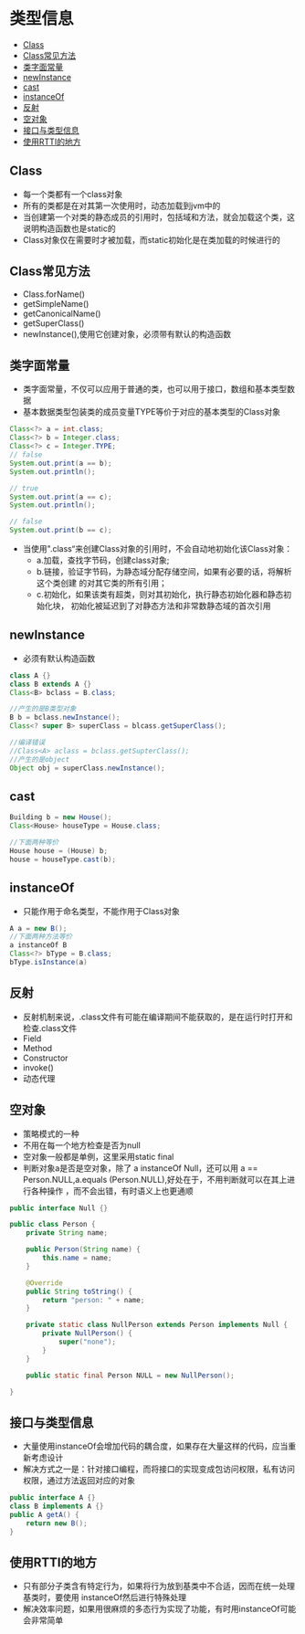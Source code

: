 # 类型信息

- [Class](#class)
- [Class常见方法](#class常见方法)
- [类字面常量](#类字面常量)
- [newInstance](#newinstance)
- [cast](#cast)
- [instanceOf](#instanceof)
- [反射](#反射)
- [空对象](#空对象)
- [接口与类型信息](#接口与类型信息)
- [使用RTTI的地方](#使用rtti的地方)

## Class

- 每一个类都有一个class对象
- 所有的类都是在对其第一次使用时，动态加载到jvm中的
- 当创建第一个对类的静态成员的引用时，包括域和方法，就会加载这个类，这说明构造函数也是static的
- Class对象仅在需要时才被加载，而static初始化是在类加载的时候进行的

## Class常见方法

- Class.forName()
- getSimpleName()
- getCanonicalName()
- getSuperClass()
- newInstance(),使用它创建对象，必须带有默认的构造函数

## 类字面常量

- 类字面常量，不仅可以应用于普通的类，也可以用于接口，数组和基本类型数据
- 基本数据类型包装类的成员变量TYPE等价于对应的基本类型的Class对象

```java
Class<?> a = int.class;
Class<?> b = Integer.class;
Class<?> c = Integer.TYPE;
// false
System.out.print(a == b);
System.out.println();

// true
System.out.print(a == c);
System.out.println();

// false
System.out.print(b == c);
```

- 当使用".class“来创建Class对象的引用时，不会自动地初始化该Class对象：
    - a.加载，查找字节码，创建class对象;
    - b.链接，验证字节码，为静态域分配存储空间，如果有必要的话，将解析这个类创建 的对其它类的所有引用；
    - c.初始化，如果该类有超类，则对其初始化，执行静态初始化器和静态初始化块，
  初始化被延迟到了对静态方法和非常数静态域的首次引用

## newInstance

- 必须有默认构造函数

```java
class A {}
class B extends A {}
Class<B> bclass = B.class;

//产生的是B类型对象
B b = bclass.newInstance();
Class<? super B> superClass = blcass.getSuperClass();

//编译错误
//Class<A> aclass = bclass.getSupterClass();
//产生的是object
Object obj = superClass.newInstance();

```

## cast

```java
Building b = new House();
Class<House> houseType = House.class;

//下面两种等价
House house = (House) b;
house = houseType.cast(b);
```

## instanceOf

- 只能作用于命名类型，不能作用于Class对象

```java
A a = new B();
//下面两种方法等价
a instanceOf B
Class<?> bType = B.class;
bType.isInstance(a)
```

## 反射

- 反射机制来说，.class文件有可能在编译期间不能获取的，是在运行时打开和检查.class文件
- Field
- Method
- Constructor
- invoke()
- 动态代理

## 空对象

- 策略模式的一种
- 不用在每一个地方检查是否为null
- 空对象一般都是单例，这里采用static final
- 判断对象a是否是空对象，除了 a instanceOf Null，还可以用 a == Person.NULL,a.equals   (Person.NULL),好处在于，不用判断就可以在其上进行各种操作 ，而不会出错，有时语义上也更通顺

```java
public interface Null {}

public class Person {
    private String name;

    public Person(String name) {
        this.name = name;
    }

    @Override
    public String toString() {
        return "person: " + name;
    }

    private static class NullPerson extends Person implements Null {
        private NullPerson() {
            super("none");
        }
    }

    public static final Person NULL = new NullPerson();

}
```

## 接口与类型信息

- 大量使用instanceOf会增加代码的耦合度，如果存在大量这样的代码，应当重新考虑设计
- 解决方式之一是：针对接口编程，而将接口的实现变成包访问权限，私有访问权限，通过方法返回对应的对象

```java
public interface A {}
class B implements A {}
public A getA() {
    return new B();
}
```

## 使用RTTI的地方

- 只有部分子类含有特定行为，如果将行为放到基类中不合适，因而在统一处理基类时，要使用 instanceOf然后进行特殊处理
- 解决效率问题，如果用很麻烦的多态行为实现了功能，有时用instanceOf可能会非常简单